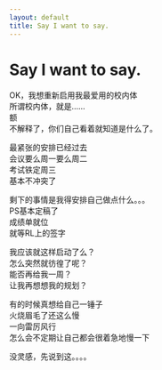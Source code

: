 ```yaml
---
layout: default
title: Say I want to say.
---
```

# Say I want to say.
OK，我想重新启用我最爱用的校内体<br/>
所谓校内体，就是……<br/>
额<br/>
不解释了，你们自己看着就知道是什么了。<br/>

最紧张的安排已经过去<br/>
会议要么周一要么周二<br/>
考试铁定周三<br/>
基本不冲突了

剩下的事情是我得安排自己做点什么。。。<br/>
PS基本定稿了<br/>
成绩单就位<br/>
就等RL上的签字

我应该就这样启动了么？<br/>
怎么突然就彷徨了呢？<br/>
能否再给我一周？<br/>
让我再想想我的规划？

有的时候真想给自己一锤子<br/>
火烧眉毛了还这么慢<br/>
一向雷厉风行<br/>
怎么会不定期让自己都会很着急地慢一下

没灵感，先说到这。。。。
